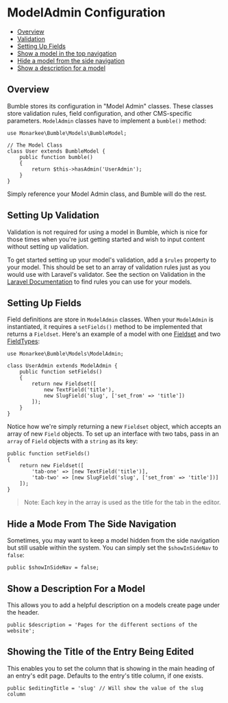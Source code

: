 # ModelAdmin Configuration

- [Overview](#overview)
- [Validation](#validation)
- [Setting Up Fields](#fields)
- [Show a model in the top navigation](#topnav)
- [Hide a model from the side navigation](#sidenav)
- [Show a description for a model](#description)

<a name="overview"></a>
## Overview
Bumble stores its configuration in "Model Admin" classes. These classes store validation rules, field configuration, and other CMS-specific parameters. `ModelAdmin` classes have to implement a `bumble()` method:

    use Monarkee\Bumble\Models\BumbleModel;

    // The Model Class
    class User extends BumbleModel {
        public function bumble()
        {
            return $this->hasAdmin('UserAdmin');
        }
    }

Simply reference your Model Admin class, and Bumble will do the rest.

<a name="validation"></a>
## Setting Up Validation

Validation is not required for using a model in Bumble, which is nice for those times when you're just getting started and wish to input content without setting up validation.

To get started setting up your model's validation, add a `$rules` property to your model. This should be set to an array of validation rules just as you would use with Laravel's validator. See the section on Validation in the [Laravel Documentation](http://laravel.com/docs/5.0/validation) to find rules you can use for your models.

<a name="fields"></a>
## Setting Up Fields

Field definitions are store in `ModelAdmin` classes. When your `ModelAdmin` is instantiated, it requires a `setFields()` method to be implemented that returns a `Fieldset`. Here's an example of a model with one [Fieldset](/docs/fieldsets) and two [FieldTypes](/docs/fieldtypes):

    use Monarkee\Bumble\Models\ModelAdmin;

    class UserAdmin extends ModelAdmin {
        public function setFields()
        {
            return new Fieldset([
                new TextField('title'),
                new SlugField('slug', ['set_from' => 'title'])
            ]);
        }
    }

Notice how we're simply returning a new `Fieldset` object, which accepts an array of new `Field` objects. To set up an interface with two tabs, pass in an `array` of `Field` objects with a `string` as its key:

    public function setFields()
    {
        return new Fieldset([
            'tab-one' => [new TextField('title')],
            'tab-two' => [new SlugField('slug', ['set_from' => 'title'])]
        ]);
    }

> Note: Each key in the array is used as the title for the tab in the editor.

<a name="sidenav"></a>
## Hide a Mode From The Side Navigation
Sometimes, you may want to keep a model hidden from the side navigation but still usable within the system. You can simply set the `$showInSideNav` to `false`:

    public $showInSideNav = false;

<a name="description"></a>
## Show a Description For a Model
This allows you to add a helpful description on a models create page under the header.

    public $description = 'Pages for the different sections of the website';

## Showing the Title of the Entry Being Edited
This enables you to set the column that is showing in the main heading of an entry's edit page. Defaults to the entry's title column, if one exists.

    public $editingTitle = 'slug' // Will show the value of the slug column
